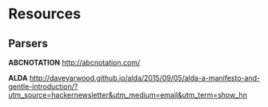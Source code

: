 # Resources

## Parsers

__ABCNOTATION__
http://abcnotation.com/

__ALDA__
http://daveyarwood.github.io/alda/2015/09/05/alda-a-manifesto-and-gentle-introduction/?utm_source=hackernewsletter&utm_medium=email&utm_term=show_hn
